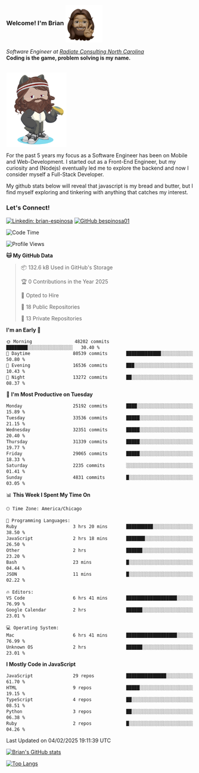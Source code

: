 ###  Welcome! I'm Brian <img align="center" src="https://github.com/bespinosa01/bespinosa01/blob/main/assets/peace-animoji.png" height="100" /></h2>
<p><em>Software Engineer at <a href="https://www.radiateconsulting.coop/north-carolina-tech-coop">Radiate Consulting North Carolina</a>
 <br/>
<!-- </br>Developer Consultant at <a href="https://codethedream.org/">Code The Dream</a> -->
</em> <b>Coding is the game, problem solving is my name.</b></p>

<br/>


 <img align="center" src="https://github.com/bespinosa01/bespinosa01/blob/main/assets/octo-me.png" height="200" /> 
 <p>
 For the past 5 years my focus as a Software Engineer has been on Mobile and Web-Development. I started out as a Front-End Engineer, but my curiosity and (Nodejs) eventually led me to explore the backend and now I consider myself a Full-Stack Developer.
</p>
<p>
 My github stats below will reveal that javascript is my bread and butter, but I find myself exploring and tinkering with anything that catches my interest. 
 </p>
 
 
### Let's Connect!

[![Linkedin: brian-espinosa](https://img.shields.io/badge/-brian--espinosa-blue?style=flat-square&logo=Linkedin&logoColor=white&link=https://www.linkedin.com/in/brian-espinosa/)](https://www.linkedin.com/in/brian-espinosa/)
[![GitHub bespinosa01](https://img.shields.io/github/followers/bespinosa01?label=follow&style=social)](https://github.com/bespinosa01)



<!--START_SECTION:waka-->
![Code Time](http://img.shields.io/badge/Code%20Time-1%2C722%20hrs-blue)

![Profile Views](http://img.shields.io/badge/Profile%20Views-0-blue)

**🐱 My GitHub Data** 

> 📦 132.6 kB Used in GitHub's Storage 
 > 
> 🏆 0 Contributions in the Year 2025
 > 
> 💼 Opted to Hire
 > 
> 📜 18 Public Repositories 
 > 
> 🔑 13 Private Repositories 
 > 
**I'm an Early 🐤** 

```text
🌞 Morning                48202 commits       ████████░░░░░░░░░░░░░░░░░   30.40 % 
🌆 Daytime                80539 commits       █████████████░░░░░░░░░░░░   50.80 % 
🌃 Evening                16536 commits       ███░░░░░░░░░░░░░░░░░░░░░░   10.43 % 
🌙 Night                  13272 commits       ██░░░░░░░░░░░░░░░░░░░░░░░   08.37 % 
```
📅 **I'm Most Productive on Tuesday** 

```text
Monday                   25192 commits       ████░░░░░░░░░░░░░░░░░░░░░   15.89 % 
Tuesday                  33536 commits       █████░░░░░░░░░░░░░░░░░░░░   21.15 % 
Wednesday                32351 commits       █████░░░░░░░░░░░░░░░░░░░░   20.40 % 
Thursday                 31339 commits       █████░░░░░░░░░░░░░░░░░░░░   19.77 % 
Friday                   29065 commits       █████░░░░░░░░░░░░░░░░░░░░   18.33 % 
Saturday                 2235 commits        ░░░░░░░░░░░░░░░░░░░░░░░░░   01.41 % 
Sunday                   4831 commits        █░░░░░░░░░░░░░░░░░░░░░░░░   03.05 % 
```


📊 **This Week I Spent My Time On** 

```text
🕑︎ Time Zone: America/Chicago

💬 Programming Languages: 
Ruby                     3 hrs 20 mins       ██████████░░░░░░░░░░░░░░░   38.50 % 
JavaScript               2 hrs 18 mins       ███████░░░░░░░░░░░░░░░░░░   26.50 % 
Other                    2 hrs               ██████░░░░░░░░░░░░░░░░░░░   23.20 % 
Bash                     23 mins             █░░░░░░░░░░░░░░░░░░░░░░░░   04.44 % 
JSON                     11 mins             █░░░░░░░░░░░░░░░░░░░░░░░░   02.22 % 

🔥 Editors: 
VS Code                  6 hrs 41 mins       ███████████████████░░░░░░   76.99 % 
Google Calendar          2 hrs               ██████░░░░░░░░░░░░░░░░░░░   23.01 % 

💻 Operating System: 
Mac                      6 hrs 41 mins       ███████████████████░░░░░░   76.99 % 
Unknown OS               2 hrs               ██████░░░░░░░░░░░░░░░░░░░   23.01 % 
```

**I Mostly Code in JavaScript** 

```text
JavaScript               29 repos            ███████████████░░░░░░░░░░   61.70 % 
HTML                     9 repos             █████░░░░░░░░░░░░░░░░░░░░   19.15 % 
TypeScript               4 repos             ██░░░░░░░░░░░░░░░░░░░░░░░   08.51 % 
Python                   3 repos             ██░░░░░░░░░░░░░░░░░░░░░░░   06.38 % 
Ruby                     2 repos             █░░░░░░░░░░░░░░░░░░░░░░░░   04.26 % 
```




 Last Updated on 04/02/2025 19:11:39 UTC
<!--END_SECTION:waka-->


<!--  Github STATS -->
[![Brian's GitHub stats](https://github-readme-stats.vercel.app/api?username=bespinosa01&hide=stars,contribs&count_private=true&show_icons=true)](https://github.com/anuraghazra/github-readme-stats)

[![Top Langs](https://github-readme-stats.vercel.app/api/top-langs/?username=bespinosa01&layout=compact)](https://github.com/anuraghazra/github-readme-stats)



<!--
**bespinosa01/bespinosa01** is a ✨ _special_ ✨ repository because its `README.md` (this file) appears on your GitHub profile.

Here are some ideas to get you started:

- 🔭 I’m currently working on ...
- 🌱 I’m currently learning ...
- 👯 I’m looking to collaborate on ...
- 🤔 I’m looking for help with ...
- 💬 Ask me about ...
- 📫 How to reach me: ...
- 😄 Pronouns: ...
- ⚡ Fun fact: ...
-->
